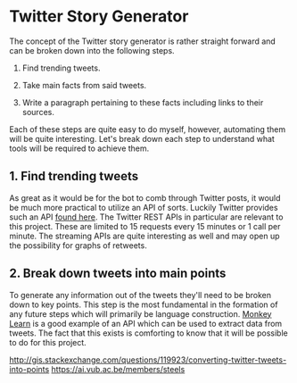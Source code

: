 # Twitter Story Generator

The concept of the Twitter story generator is rather straight forward
and can be broken down into the following steps.

1. Find trending tweets.

2. Take main facts from said tweets.

3. Write a paragraph pertaining to these facts including links to their
   sources.

Each of these steps are quite easy to do myself, however, automating
them will be quite interesting. Let's break down each step to understand
what tools will be required to achieve them.

## 1. Find trending tweets

As great as it would be for the bot to comb through Twitter posts, it
would be much more practical to utilize an API of sorts. Luckily Twitter
provides such an API [found here][twitter]. The Twitter REST APIs in
particular are relevant to this project. These are limited to 15
requests every 15 minutes or 1 call per minute. The streaming APIs are
quite interesting as well and may open up the possibility for graphs of
retweets.

[twitter]: https://dev.twitter.com/docs

## 2. Break down tweets into main points

To generate any information out of the tweets they'll need to be broken
down to key points. This step is the most fundamental in the formation
of any future steps which will primarily be language construction.
[Monkey Learn][monkey_learn] is a good example of an API which can be
used to extract data from tweets. The fact that this exists is
comforting to know that it will be possible to do for this project.

[monkey_learn]: http://monkeylearn.com/

http://gis.stackexchange.com/questions/119923/converting-twitter-tweets-into-points
https://ai.vub.ac.be/members/steels

